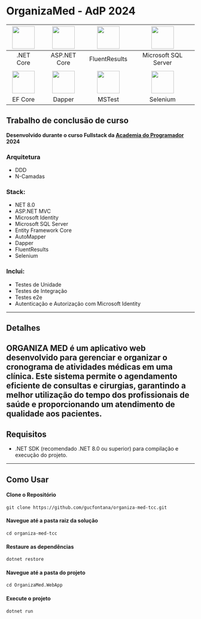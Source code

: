 # OrganizaMed - AdP 2024
<div align="center">

| <img width="60" src="https://user-images.githubusercontent.com/25181517/121405754-b4f48f80-c95d-11eb-8893-fc325bde617f.png"> | <img width="60" src="https://miro.medium.com/v2/resize:fit:300/0*cdEEkdP1WAuz-Xkb.png"> | <img width="60" src="https://raw.githubusercontent.com/altmann/FluentResults/master/resources/icons/FluentResults-Icon-64.png"> | <img width="60" src="https://rodrigoesilva.wordpress.com/wp-content/uploads/2011/04/sqlserver_sql_server_2008_logo.png"> |
|:---:|:---:|:---:|:---:|
| .NET Core | ASP.NET Core | FluentResults | Microsoft SQL Server |
||
| <img width="60" src="https://www.infoport.es/wp-content/uploads/2023/09/entity-core.png"> | <img width="60" src="https://api.nuget.org/v3-flatcontainer/dapper/2.1.35/icon"> | <img width="60" src="https://www.lambdatest.com/blog/wp-content/uploads/2021/03/MSTest.png"> | <img width="60" src="https://user-images.githubusercontent.com/25181517/184103699-d1b83c07-2d83-4d99-9a1e-83bd89e08117.png"> |
| EF Core | Dapper | MSTest | Selenium |

</div>

## Trabalho de conclusão de curso
**Desenvolvido durante o curso Fullstack da [Academia do Programador](https://www.academiadoprogramador.net) 2024**

### Arquitetura
- DDD
- N-Camadas

### Stack:
- NET 8.0
- ASP.NET MVC
- Microsoft Identity
- Microsoft SQL Server
- Entity Framework Core
- AutoMapper
- Dapper
- FluentResults
- Selenium

### Inclui:
- Testes de Unidade
- Testes de Integração
- Testes e2e
- Autenticação e Autorização com Microsoft Identity
---

## Detalhes
ORGANIZA MED é um aplicativo web desenvolvido para gerenciar e organizar o cronograma de atividades médicas em uma clínica. Este sistema permite o agendamento eficiente de consultas e cirurgias, garantindo a melhor utilização do tempo dos profissionais de saúde e proporcionando um atendimento de qualidade aos pacientes.
---

## Requisitos
- .NET SDK (recomendado .NET 8.0 ou superior) para compilação e execução do projeto.
---

## Como Usar

#### Clone o Repositório
```
git clone https://github.com/gucfontana/organiza-med-tcc.git
```

#### Navegue até a pasta raiz da solução
```
cd organiza-med-tcc
```

#### Restaure as dependências
```
dotnet restore
```

#### Navegue até a pasta do projeto
```
cd OrganizaMed.WebApp
```

#### Execute o projeto
```
dotnet run
```
